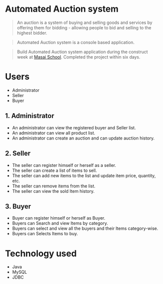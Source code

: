 # Automated Auction system


> An auction is a system of buying and selling goods and services by offering them for bidding - allowing people to bid and selling to the highest bidder. 

> Automated Auction system is a console based application.

> Build Automated Auction system application during the construct week at [Masai School](https://masaischool.com/). Completed the project within six days.

# Users

- Administrator
- Seller
- Buyer

## 1. Administrator

- An administrator can view the registered buyer and Seller list.
- An administrator can view all product list.
- An administrator can create an auction and can update auction history.

## 2. Seller

- The seller can register himself or herself as a seller.
- The seller can create a list of items to sell.
- The seller can add new items to the list and update item price, quantity, etc.
- The seller can remove items from the list.
- The seller can view the sold Item history.

## 3. Buyer

- Buyer can register himself or herself as Buyer.
- Buyers can Search and view Items by category.
- Buyers can select and view all the buyers and their Items category-wise.
- Buyers can Selects Items to buy.



# Technology used 

- Java 
- MySQL
- JDBC



